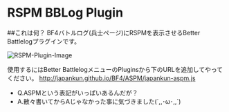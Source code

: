 RSPM BBLog Plugin
==================

##これは何？
BF4バトルログ(兵士ページ)にRSPMを表示させるBetter Battlelogプラグインです。

![RSPM-Plugin-Image](https://scejapankun.files.wordpress.com/2014/10/rspm-plugin.png)


使用するにはBetter BattlelogメニューのPluginsから下のURLを追加してやってください。
http://japankun.github.io/BF4/ASPM/japankun-aspm.js

- Q.ASPMという表記がいっぱいあるんだが？
- A.散々書いてからAじゃなかった事に気づきました(´,,･ω･,,`)

